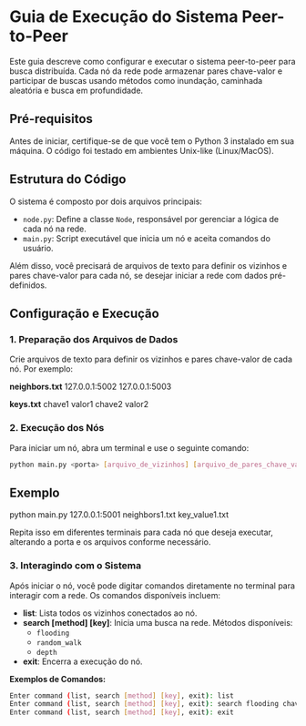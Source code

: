 # Guia de Execução do Sistema Peer-to-Peer

Este guia descreve como configurar e executar o sistema peer-to-peer para busca distribuída. Cada nó da rede pode armazenar pares chave-valor e participar de buscas usando métodos como inundação, caminhada aleatória e busca em profundidade.

## Pré-requisitos

Antes de iniciar, certifique-se de que você tem o Python 3 instalado em sua máquina. O código foi testado em ambientes Unix-like (Linux/MacOS).

## Estrutura do Código

O sistema é composto por dois arquivos principais:

- `node.py`: Define a classe `Node`, responsável por gerenciar a lógica de cada nó na rede.
- `main.py`: Script executável que inicia um nó e aceita comandos do usuário.

Além disso, você precisará de arquivos de texto para definir os vizinhos e pares chave-valor para cada nó, se desejar iniciar a rede com dados pré-definidos.

## Configuração e Execução

### 1. Preparação dos Arquivos de Dados

Crie arquivos de texto para definir os vizinhos e pares chave-valor de cada nó. Por exemplo:

**neighbors.txt**
127.0.0.1:5002
127.0.0.1:5003

**keys.txt**
chave1 valor1
chave2 valor2

### 2. Execução dos Nós

Para iniciar um nó, abra um terminal e use o seguinte comando:

```bash
python main.py <porta> [arquivo_de_vizinhos] [arquivo_de_pares_chave_valor]
```
## Exemplo
python main.py 127.0.0.1:5001 neighbors1.txt key_value1.txt

Repita isso em diferentes terminais para cada nó que deseja executar, alterando a porta e os arquivos conforme necessário.

### 3. Interagindo com o Sistema

Após iniciar o nó, você pode digitar comandos diretamente no terminal para interagir com a rede. Os comandos disponíveis incluem:

- **list**: Lista todos os vizinhos conectados ao nó.
- **search [method] [key]**: Inicia uma busca na rede. Métodos disponíveis:
  - `flooding`
  - `random_walk`
  - `depth`
- **exit**: Encerra a execução do nó.

**Exemplos de Comandos:**

```bash
Enter command (list, search [method] [key], exit): list
Enter command (list, search [method] [key], exit): search flooding chave1
Enter command (list, search [method] [key], exit): exit
```
